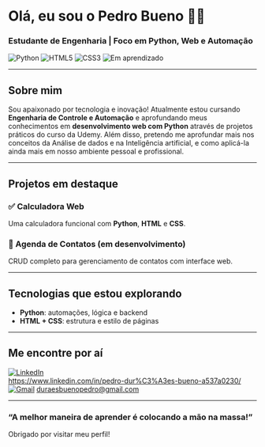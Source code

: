 # Olá, eu sou o Pedro Bueno 👋✨  
### Estudante de Engenharia | Foco em Python, Web e Automação

![Python](https://img.shields.io/badge/-Python-3776AB?style=for-the-badge&logo=python&logoColor=white)
![HTML5](https://img.shields.io/badge/-HTML5-E34F26?style=for-the-badge&logo=html5&logoColor=white)
![CSS3](https://img.shields.io/badge/-CSS3-1572B6?style=for-the-badge&logo=css3&logoColor=white)
![Em aprendizado](https://img.shields.io/badge/-Sempre%20Aprendendo-blueviolet?style=for-the-badge)

---

## Sobre mim  

Sou apaixonado por tecnologia e inovação! Atualmente estou cursando **Engenharia de Controle e Automação** e aprofundando meus conhecimentos em **desenvolvimento web com Python** através de projetos práticos do curso da Udemy. Além disso, pretendo me aprofundar mais nos conceitos da Análise de dados e na Inteligência artificial, e como aplicá-la ainda mais em nosso ambiente pessoal e profissional.

---

## Projetos em destaque  

### ✅ Calculadora Web  
Uma calculadora funcional com **Python**, **HTML** e **CSS**.  

### 🚧 Agenda de Contatos (em desenvolvimento)  
CRUD completo para gerenciamento de contatos com interface web.  

---

## Tecnologias que estou explorando  

- **Python**: automações, lógica e backend
- **HTML + CSS**: estrutura e estilo de páginas

---

## Me encontre por aí  

[![LinkedIn](https://img.shields.io/badge/-LinkedIn-blue?style=flat-square&logo=linkedin&logoColor=white)](https://www.linkedin.com/in/seu-usuario)  
https://www.linkedin.com/in/pedro-dur%C3%A3es-bueno-a537a0230/
[![Gmail](https://img.shields.io/badge/-Email-c14438?style=flat-square&logo=gmail&logoColor=white)](mailto:seuemail@exemplo.com)
duraesbuenopedro@gmail.com

---

### “A melhor maneira de aprender é colocando a mão na massa!”  
Obrigado por visitar meu perfil!
